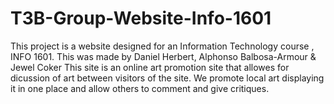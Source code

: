 # T3B-Group-Website-Info-1601
This project is a website designed for an Information Technology course , INFO 1601.
This was made by Daniel Herbert, Alphonso Balbosa-Armour & Jewel Coker
This site is an online art promotion site that allowes for dicussion of art between visitors of the site.
We promote local art displaying it in one place and allow others to comment and give critiques.
